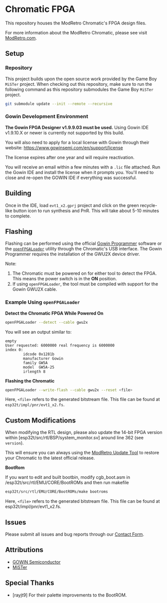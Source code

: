 # Chromatic FPGA
This repository houses the ModRetro Chromatic's FPGA design files.

For more information about the ModRetro Chromatic, please see visit [ModRetro.com](https://modretro.com/).

## Setup

### Repository

This project builds upon the open source work provided by the Game Boy `MiSTer` project. When checking out this repository, make sure to run the following command as this repository submodules the Game Boy `MiSTer` project.

```bash
git submodule update --init --remote --recursive
```

### Gowin Development Environment

**The Gowin FPGA Designer v1.9.9.03 must be used.** Using Gowin IDE v1.9.10.X or newer is currently not supported by this build.

You will also need to apply for a local license with Gowin through their website:
https://www.gowinsemi.com/en/support/license

The license expires after one year and will require reactivation.

You will receive an email within a few minutes with a `.lic` file attached. Run the Gowin IDE and install the license when it prompts you. You'll need to close and re-open the GOWIN IDE if everything was successful.

## Building
Once in the IDE, load `evt1_x2.gprj` project and click on the green recycle-like button icon to run synthesis and PnR. This will take about 5-10 minutes to complete.

## Flashing
Flashing can be performed using the official [Gowin Programmer](https://www.gowinsemi.com/en/) software or the [`openFPGALoader`](https://github.com/trabucayre/openFPGALoader) utility through the Chromatic's USB interface. The Gowin Programmer requires the installation of the GWU2X device driver.

Note:
1. The Chromatic must be powered on for either tool to detect the FPGA. This means the power switch is in the **ON** position.
2. If using `openFPGALoader`, the tool must be compiled with support for the Gowin GWU2X cable.

### Example Using `openFPGALoader`
**Detect the Chromatic FPGA While Powered On**
```bash
openFPGALoader --detect --cable gwu2x
```

You will see an output similar to:
```
empty
User requested: 6000000 real frequency is 6000000
index 0:
        idcode 0x1281b
        manufacturer Gowin
        family GW5A
        model  GW5A-25
        irlength 8
```

**Flashing the Chromatic**

```bash
openFPGALoader --write-flash --cable gwu2x --reset <file>
```

Here, `<file>` refers to the generated bitstream file. This file can be found at `esp32t/impl/pnr/evt1_x2.fs`.

## Custom Modifications

When modifying the RTL design, please also update the 14-bit FPGA version within [esp32t/src/rtl/BSP/system_monitor.sv] around line 362 (see `version`).

This will ensure you can always using the [ModRetro Update Tool](https://modretro.com/pages/downloads#mrupdater) to restore your Chromatic to the latest official release.

**BootRom**

If you want to edit and built bootbin, modify cgb_boot.asm in /esp32t/src/rtl/EMU/CORE/BootROMs and then run makefile

```bash
esp32t/src/rtl/EMU/CORE/BootROMs/make bootroms
```

Here, `<file>` refers to the generated bitstream file. This file can be found at esp32t/impl/pnr/evt1_x2.fs.

## Issues
Please submit all issues and bug reports through our [Contact Form](https://modretro.com/pages/contact).

## Attributions
- [GOWIN Semiconductor](https://www.gowinsemi.com/en/)
- [MiSTer](https://github.com/MiSTer-devel/Gameboy_MiSTer)

## Special Thanks
- [rayjt9] For their palette improvements to the BootROM.
